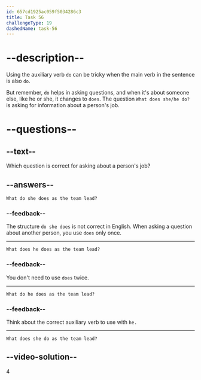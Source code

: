 ```yaml
---
id: 657cd1925ac059f5034286c3
title: Task 56
challengeType: 19
dashedName: task-56
---
```


# --description--

Using the auxiliary verb `do` can be tricky when the main verb in the sentence is also `do`. 

But remember, `do` helps in asking questions, and when it's about someone else, like he or she, it changes to `does`. The question `What does she/he do?` is asking for information about a person's job.

# --questions--

## --text--

Which question is correct for asking about a person's job?

## --answers--

`What do she does as the team lead?`

### --feedback--

The structure `do she does` is not correct in English. When asking a question about another person, you use `does` only once. 

---

`What does he does as the team lead?`

### --feedback--

You don't need to use `does` twice. 

---

`What do he does as the team lead?`

### --feedback--

Think about the correct auxiliary verb to use with `he.`

---

`What does she do as the team lead?`

## --video-solution--

4
